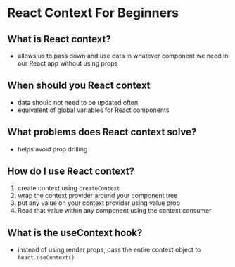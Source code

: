 # React Context For Beginners

## What is React context?

- allows us to pass down and use data in whatever component we need in our React app without using props

## When should you React context

- data should not need to be updated often
- equivalent of global variables for React components

## What problems does React context solve?

- helps avoid prop drilling

## How do I use React context?

1. create context using `createContext`
2. wrap the context provider around your component tree
3. put any value on your context provider using value prop
4. Read that value within any component using the context consumer

## What is the useContext hook?

- instead of using render props, pass the entire context object to `React.useContext()`
